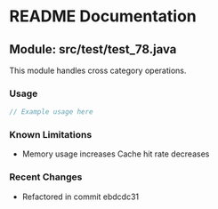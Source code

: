 # README Documentation

## Module: src/test/test_78.java

This module handles cross category operations.

### Usage

```java
// Example usage here
```

### Known Limitations

- Memory usage increases Cache hit rate decreases

### Recent Changes

- Refactored in commit ebdcdc31
